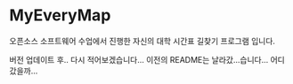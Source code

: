 # MyEveryMap
오픈소스 소프트웨어 수업에서 진행한 자신의 대학 시간표 길찾기 프로그램 입니다. 

버전 업데이트 후.. 다시 적어보겠습니다... 이전의 README는 날라갔...습니다... 어디갔을까... 

